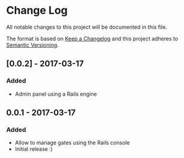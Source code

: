 Change Log
==========

All notable changes to this project will be documented in this file.

The format is based on [Keep a Changelog](http://keepachangelog.com/)
and this project adheres to [Semantic Versioning](http://semver.org/).

## [0.0.2] - 2017-03-17

### Added

- Admin panel using a Rails engine

## 0.0.1 - 2017-03-17

### Added

- Allow to manage gates using the Rails console
- Initial release :)

[0.2.0]: https://github.com/redbubble/gated_release/compare/v0.1.0...v0.2.0
